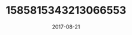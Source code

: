 ---
title: "1585815343213066553"
cover: "2017-08-21 07.19.02 1585815343213066553_46248401"
photo: "2017-08-21 07.19.02 1585815343213066553_46248401"
date: "2017-08-21"
type: "photo"
---